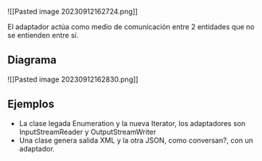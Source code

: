 
![[Pasted image 20230912162724.png]]

El adaptador actúa como medio de comunicación entre 2 entidades que no se entienden entre sí.

## Diagrama

![[Pasted image 20230912162830.png]]


## Ejemplos

* La clase legada Enumeration y la nueva Iterator, los adaptadores son InputStreamReader y OutputStreamWriter
* Una clase genera salida XML y la otra JSON, como conversan?, con un adaptador.




